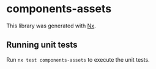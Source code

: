 # components-assets

This library was generated with [Nx](https://nx.dev).

## Running unit tests

Run `nx test components-assets` to execute the unit tests.
